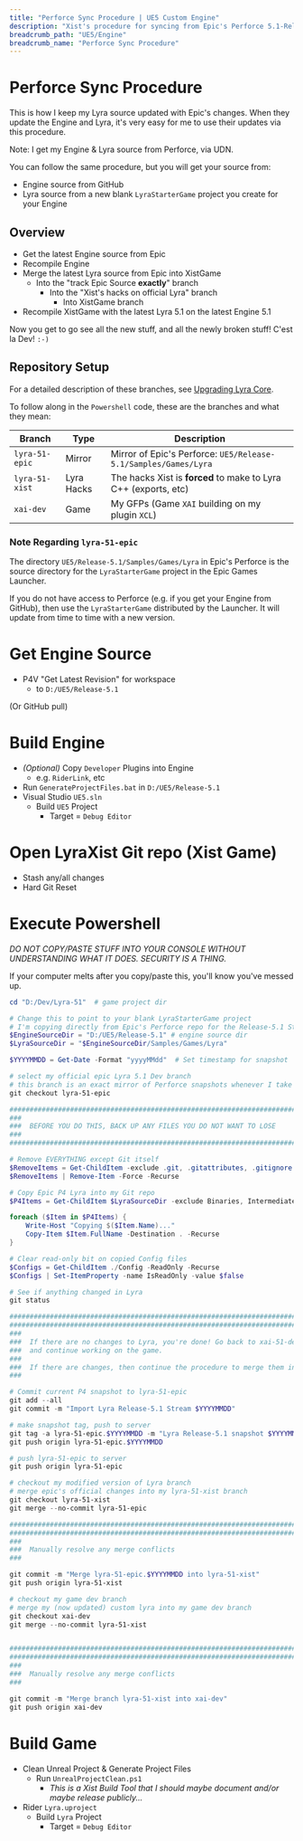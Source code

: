 ```yaml
---
title: "Perforce Sync Procedure | UE5 Custom Engine"
description: "Xist's procedure for syncing from Epic's Perforce 5.1-Release Stream"
breadcrumb_path: "UE5/Engine"
breadcrumb_name: "Perforce Sync Procedure"
---
```


# Perforce Sync Procedure

This is how I keep my Lyra source updated with Epic's changes.  When they update the Engine
and Lyra, it's very easy for me to use their updates via this procedure.

Note: I get my Engine & Lyra source from Perforce, via UDN.

You can follow the same procedure, but you will get your source from:

- Engine source from GitHub
- Lyra source from a new blank `LyraStarterGame` project you create for your Engine


## Overview

- Get the latest Engine source from Epic
- Recompile Engine
- Merge the latest Lyra source from Epic into XistGame
  - Into the "track Epic Source **exactly**" branch
    - Into the "Xist's hacks on official Lyra" branch
      - Into XistGame branch
- Recompile XistGame with the latest Lyra 5.1 on the latest Engine 5.1

Now you get to go see all the new stuff, and all the newly broken stuff!  C'est la Dev!  `:-)`



## Repository Setup

For a detailed description of these branches, see
[Upgrading Lyra Core](/UE5/LyraStarterGame/Upgrading-Lyra-Core/#RepositorySetup).

To follow along in the `Powershell` code, these are the branches and what they mean:

| Branch                  | Type       | Description                                                     |
|-------------------------|------------|-----------------------------------------------------------------|
| `lyra-51-epic`          | Mirror     | Mirror of Epic's Perforce: `UE5/Release-5.1/Samples/Games/Lyra` |
| `lyra-51-xist`          | Lyra Hacks | The hacks Xist is **forced** to make to Lyra C++ (exports, etc) |
| `xai-dev`               | Game       | My GFPs (Game `XAI` building on my plugin `XCL`)                |

### Note Regarding `lyra-51-epic`

The directory `UE5/Release-5.1/Samples/Games/Lyra` in Epic's Perforce is the
source directory for the `LyraStarterGame` project in the Epic Games Launcher.

If you do not have access to Perforce (e.g. if you get your Engine from GitHub),
then use the `LyraStarterGame` distributed by the Launcher.  It will update from
time to time with a new version.


# Get Engine Source

- P4V "Get Latest Revision" for workspace
  - to `D:/UE5/Release-5.1`

(Or GitHub pull)


# Build Engine

- *(Optional)* Copy `Developer` Plugins into Engine
  - e.g. `RiderLink`, etc
- Run `GenerateProjectFiles.bat` in `D:/UE5/Release-5.1`
- Visual Studio `UE5.sln`
  - Build `UE5` Project
    - Target = `Debug Editor`

# Open LyraXist Git repo (Xist Game)

- Stash any/all changes
- Hard Git Reset

# Execute Powershell

*DO NOT COPY/PASTE STUFF INTO YOUR CONSOLE WITHOUT UNDERSTANDING WHAT IT DOES. SECURITY IS A THING.*

If your computer melts after you copy/paste this, you'll know you've messed up.

```powershell
cd "D:/Dev/Lyra-51"  # game project dir

# Change this to point to your blank LyraStarterGame project
# I'm copying directly from Epic's Perforce repo for the Release-5.1 Stream
$EngineSourceDir = "D:/UE5/Release-5.1" # engine source dir
$LyraSourceDir = "$EngineSourceDir/Samples/Games/Lyra"

$YYYYMMDD = Get-Date -Format "yyyyMMdd"  # Set timestamp for snapshot

# select my official epic Lyra 5.1 Dev branch
# this branch is an exact mirror of Perforce snapshots whenever I take a snapshot
git checkout lyra-51-epic

################################################################################
###
###  BEFORE YOU DO THIS, BACK UP ANY FILES YOU DO NOT WANT TO LOSE
###
################################################################################

# Remove EVERYTHING except Git itself
$RemoveItems = Get-ChildItem -exclude .git, .gitattributes, .gitignore
$RemoveItems | Remove-Item -Force -Recurse

# Copy Epic P4 Lyra into my Git repo
$P4Items = Get-ChildItem $LyraSourceDir -exclude Binaries, Intermediate

foreach ($Item in $P4Items) {
    Write-Host "Copying $($Item.Name)..."
    Copy-Item $Item.FullName -Destination . -Recurse
}

# Clear read-only bit on copied Config files
$Configs = Get-ChildItem ./Config -ReadOnly -Recurse
$Configs | Set-ItemProperty -name IsReadOnly -value $false

# See if anything changed in Lyra
git status

################################################################################
################################################################################
###
###  If there are no changes to Lyra, you're done! Go back to xai-51-dev
###  and continue working on the game.
###
###  If there are changes, then continue the procedure to merge them in:
###

# Commit current P4 snapshot to lyra-51-epic
git add --all
git commit -m "Import Lyra Release-5.1 Stream $YYYYMMDD"

# make snapshot tag, push to server
git tag -a lyra-51-epic.$YYYYMMDD -m "Lyra Release-5.1 snapshot $YYYYMMDD"
git push origin lyra-51-epic.$YYYYMMDD

# push lyra-51-epic to server
git push origin lyra-51-epic

# checkout my modified version of Lyra branch
# merge epic's official changes into my lyra-51-xist branch
git checkout lyra-51-xist
git merge --no-commit lyra-51-epic

################################################################################
################################################################################
###
###  Manually resolve any merge conflicts
###

git commit -m "Merge lyra-51-epic.$YYYYMMDD into lyra-51-xist"
git push origin lyra-51-xist

# checkout my game dev branch
# merge my (now updated) custom lyra into my game dev branch
git checkout xai-dev
git merge --no-commit lyra-51-xist


################################################################################
################################################################################
###
###  Manually resolve any merge conflicts
###

git commit -m "Merge branch lyra-51-xist into xai-dev"
git push origin xai-dev
```

# Build Game

- Clean Unreal Project & Generate Project Files
  - Run `UnrealProjectClean.ps1`
    - *This is a Xist Build Tool that I should maybe document and/or maybe release publicly...*
- Rider `Lyra.uproject`
  - Build `Lyra` Project
    - Target = `Debug Editor`

  